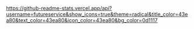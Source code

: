 https://github-readme-stats.vercel.app/api?username=futureservice&show_icons=true&theme=radical&title_color=43ea80&text_color=43ea80&icon_color=43ea80&bg_color=0d1117
